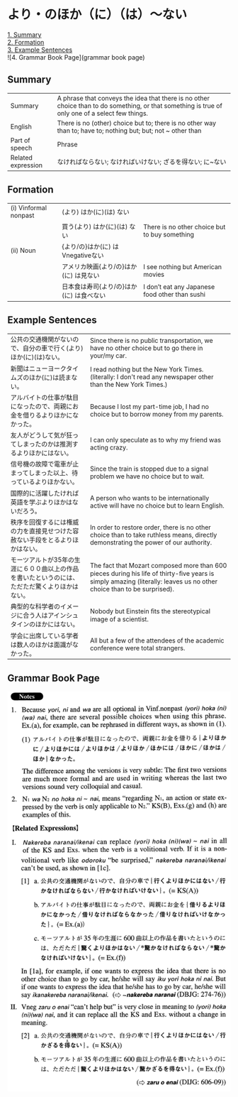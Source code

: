 # より・のほか（に）（は）～ない

[1. Summary](#summary)<br>
[2. Formation](#formation)<br>
[3. Example Sentences](#example-sentences)<br>
![4. Grammar Book Page](grammar book page)<br>


## Summary

<table><tr>   <td>Summary</td>   <td>A phrase that conveys the idea that there is no other choice than to do something, or that something is true of only one of a select few things.</td></tr><tr>   <td>English</td>   <td>There is no (other) choice but to; there is no other way than to; have to; nothing but; but; not ~ other than</td></tr><tr>   <td>Part of speech</td>   <td>Phrase</td></tr><tr>   <td>Related expression</td>   <td>なければならない; なければいけない; ざるを得ない; に~ない</td></tr></table>

## Formation

<table class="table"><tbody><tr class="tr head"><td class="td"><span class="numbers">(i)</span> <span class="bold">Vinformal nonpast</span></td><td class="td"><span>(</span><span class="concept">より</span><span>)</span> <span class="concept">はか</span><span>(</span><span class="concept">に</span><span>)(</span><span class="concept">は</span><span>)</span> <span class="concept">ない</span></td><td class="td"></td></tr><tr class="tr"><td class="td"></td><td class="td"><span>買う(</span><span class="concept">より</span><span>)</span> <span class="concept">はか</span><span>(</span><span class="concept">に</span><span>)(</span><span class="concept">は</span><span>)</span> <span class="concept">ない</span></td><td class="td"><span>There is no other choice but to buy something</span></td></tr><tr class="tr head"><td class="td"><span class="numbers">(ii)</span> <span class="bold">Noun</span></td><td class="td"><span>{</span><span class="concept">より</span><span>/</span><span class="concept">の</span><span>}</span><span class="concept">はか</span><span>(</span><span class="concept">に</span><span>)</span> <span class="concept">は</span><span>Vnegative</span><span class="concept">ない</span></td><td class="td"></td></tr><tr class="tr"><td class="td"></td><td class="td"><span>アメリカ映画{</span><span class="concept">より</span><span>/</span><span class="concept">の</span><span>}</span><span class="concept">はか</span><span>(</span><span class="concept">に</span><span>)</span> <span class="concept">は</span><span>見</span><span class="concept">ない</span></td><td class="td"><span>I see nothing but American movies</span></td></tr><tr class="tr"><td class="td"></td><td class="td"><span>日本食は寿司{</span><span class="concept">より</span><span>/</span><span class="concept">の</span><span>}</span><span class="concept">はか</span><span>(</span><span class="concept">に</span><span>)</span> <span class="concept">は</span><span>食べ</span><span class="concept">ない</span></td><td class="td"><span>I don’t eat any Japanese food other than sushi</span></td></tr></tbody></table>

## Example Sentences

<table><tr>   <td>公共の交通機関がないので、自分の車で行く(より)ほか(に)(は)ない。</td>   <td>Since there is no public transportation, we have no other choice but to go there in your/my car.</td></tr><tr>   <td>新聞はニューヨークタイムズのほか(に)は読まない。</td>   <td>I read nothing but the New York Times. (literally: I don't read any newspaper other than the New York Times.)</td></tr><tr>   <td>アルバイトの仕事が駄目になったので、両親にお金を借りるよりほかになかった。</td>   <td>Because I lost my part-time job, I had no choice but to borrow money from my parents.</td></tr><tr>   <td>友人がどうして気が狂ってしまったのかは推測するよりほかにはない。</td>   <td>I can only speculate as to why my friend was acting crazy.</td></tr><tr>   <td>信号機の故障で電車が止まってしまった以上、待っているよりほかない。</td>   <td>Since the train is stopped due to a signal problem we have no choice but to wait.</td></tr><tr>   <td>国際的に活躍したければ英語を学ぶよりほかはないだろう。</td>   <td>A person who wants to be internationally active will have no choice but to learn English.</td></tr><tr>   <td>秩序を回復するには権威の力を直接見せつけた容赦ない手段をとるよりほかはない。</td>   <td>In order to restore order, there is no other choice than to take ruthless means, directly demonstrating the power of our authority.</td></tr><tr>   <td>モーツアルトが35年の生涯に６００曲以上の作品を書いたというのには、ただただ驚くよりほかはない。</td>   <td>The fact that Mozart composed more than 600 pieces during his life of thirty-ﬁve years is simply amazing (literally: leaves us no other choice than to be surprised).</td></tr><tr>   <td>典型的な科学者のイメージに合う人はアインシュタインのほかにはない。</td>   <td>Nobody but Einstein ﬁts the stereotypical image of a scientist.</td></tr><tr>   <td>学会に出席している学者は数人のほかは面識がなかった。</td>   <td>All but a few of the attendees of the academic conference were total strangers.</td></tr></table>

## Grammar Book Page

![](../img/Advancedより／のほか(に)(は)～ない.png)

